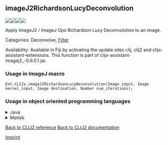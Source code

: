 ## imageJ2RichardsonLucyDeconvolution
<img src="images/mini_empty_logo.png"/><img src="images/mini_empty_logo.png"/><img src="images/mini_clijx_logo.png"/><img src="images/mini_empty_logo.png"/>

Apply ImageJ2 / ImageJ Ops Richardson Lucy Deconvolution to an image.

Categories: Deconvolve, [Filter](https://clij.github.io/clij2-docs/reference__filter)

Availability: Available in Fiji by activating the update sites clij, clij2 and clijx-assistant-extensions.
This function is part of clijx-assistant-imagej2_-0.6.0.1.jar.

### Usage in ImageJ macro
```
Ext.CLIJx_imageJ2RichardsonLucyDeconvolution(Image input, Image kernel_input, Image destination, Number num_iterations);
```


### Usage in object oriented programming languages



<details>

<summary>
Java
</summary>
<pre class="highlight">// init CLIJ and GPU
import net.haesleinhuepf.clijx.CLIJx;
import net.haesleinhuepf.clij.clearcl.ClearCLBuffer;
CLIJx clijx = CLIJx.getInstance();

// get input parameters
ClearCLBuffer input = clijx.push(inputImagePlus);
ClearCLBuffer kernel_input = clijx.push(kernel_inputImagePlus);
destination = clijx.create(input);
int num_iterations = 10;
</pre>

<pre class="highlight">
// Execute operation on GPU
clijx.imageJ2RichardsonLucyDeconvolution(input, kernel_input, destination, num_iterations);
</pre>

<pre class="highlight">
// show result
destinationImagePlus = clijx.pull(destination);
destinationImagePlus.show();

// cleanup memory on GPU
clijx.release(input);
clijx.release(kernel_input);
clijx.release(destination);
</pre>

</details>



<details>

<summary>
Matlab
</summary>
<pre class="highlight">% init CLIJ and GPU
clijx = init_clatlabx();

% get input parameters
input = clijx.pushMat(input_matrix);
kernel_input = clijx.pushMat(kernel_input_matrix);
destination = clijx.create(input);
num_iterations = 10;
</pre>

<pre class="highlight">
% Execute operation on GPU
clijx.imageJ2RichardsonLucyDeconvolution(input, kernel_input, destination, num_iterations);
</pre>

<pre class="highlight">
% show result
destination = clijx.pullMat(destination)

% cleanup memory on GPU
clijx.release(input);
clijx.release(kernel_input);
clijx.release(destination);
</pre>

</details>



[Back to CLIJ2 reference](https://clij.github.io/clij2-docs/reference)
[Back to CLIJ2 documentation](https://clij.github.io/clij2-docs)

[Imprint](https://clij.github.io/imprint)
